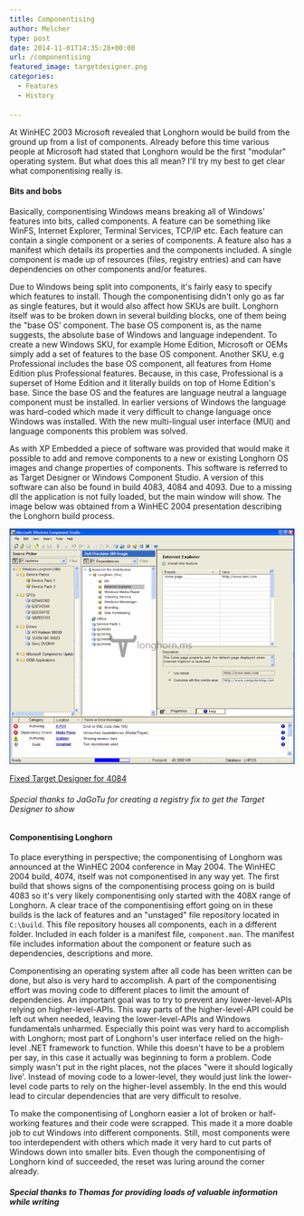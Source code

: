 ```yaml
---
title: Componentising
author: Melcher
type: post
date: 2014-11-01T14:35:28+00:00
url: /componentising
featured_image: targetdesigner.png
categories:
  - Features
  - History

---
```

At WinHEC 2003 Microsoft revealed that Longhorn would be build from the ground up from a list of components. Already before this time various people at Microsoft had stated that Longhorn would be the first "modular" operating system. But what does this all mean? I'll try my best to get clear what componentising really is.

#### Bits and bobs

Basically, componentising Windows means breaking all of Windows' features into bits, called components. A feature can be something like WinFS, Internet Explorer, Terminal Services, TCP/IP etc. Each feature can contain a single component or a series of components. A feature also has a manifest which details its properties and the components included. A single component is made up of resources (files, registry entries) and can have dependencies on other components and/or features.

Due to Windows being split into components, it's fairly easy to specify which features to install. Though the componentising didn't only go as far as single features, but it would also affect how SKUs are built. Longhorn itself was to be broken down in several building blocks, one of them being the "base OS' component. The base OS component is, as the name suggests, the absolute base of Windows and language independent. To create a new Windows SKU, for example Home Edition, Microsoft or OEMs simply add a set of features to the base OS component. Another SKU, e.g Professional includes the base OS component, all features from Home Edition plus Professional features. Because, in this case, Professional is a superset of Home Edition and it literally builds on top of Home Edition's base. Since the base OS and the features are language neutral a language component must be installed. In earlier versions of Windows the language was hard-coded which made it very difficult to change language once Windows was installed. With the new multi-lingual user interface (MUI) and language components this problem was solved.

As with XP Embedded a piece of software was provided that would make it possible to add and remove components to a new or existing Longhorn OS images and change properties of components. This software is referred to as Target Designer or Windows Component Studio. A version of this software can also be found in build 4083, 4084 and 4093. Due to a missing dll the application is not fully loaded, but the main window will show. The image below was obtained from a WinHEC 2004 presentation describing the Longhorn build process.

![](targetdesigner.png)

[Fixed Target Designer for 4084](/download/fixed-target-designer-for-4084.zip)

###### Special thanks to JaGoTu for creating a registry fix to get the Target Designer to show

#### Componentising Longhorn

To place everything in perspective; the componentising of Longhorn was announced at the WinHEC 2004 conference in May 2004. The WinHEC 2004 build, 4074, itself was not componentised in any way yet. The first build that shows signs of the componentising process going on is build 4083 so it's very likely componentising only started with the 408X range of Longhorn. A clear trace of the componentising effort going on in these builds is the lack of features and an "unstaged" file repository located in `C:\build`. This file repository houses all components, each in a different folder. Included in each folder is a manifest file, `component.man`. The manifest file includes information about the component or feature such as dependencies, descriptions and more.

Componentising an operating system after all code has been written can be done, but also is very hard to accomplish. A part of the componentising effort was moving code to different places to limit the amount of dependencies. An important goal was to try to prevent any lower-level-APIs relying on higher-level-APIs. This way parts of the higher-level-API could be left out when needed, leaving the lower-level-APIs and Windows fundamentals unharmed. Especially this point was very hard to accomplish with Longhorn; most part of Longhorn's user interface relied on the high-level .NET framework to function. While this doesn't have to be a problem per say, in this case it actually was beginning to form a problem. Code simply wasn't put in the right places, not the places "were it should logically live'. Instead of moving code to a lower-level, they would just link the lower-level code parts to rely on the higher-level assembly. In the end this would lead to circular dependencies that are very difficult to resolve.

To make the componentising of Longhorn easier a lot of broken or half-working features and their code were scrapped. This made it a more doable job to cut Windows into different components. Still, most components were too interdependent with others which made it very hard to cut parts of Windows down into smaller bits. Even though the componentising of Longhorn kind of succeeded, the reset was luring around the corner already.

##### Special thanks to Thomas for providing loads of valuable information while writing